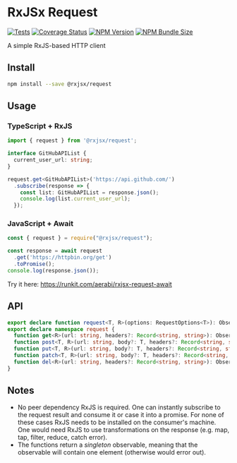 # RxJSx Request
[![Tests](https://github.com/rxjsx/request/actions/workflows/node.yml/badge.svg)](https://github.com/rxjsx/request/actions/workflows/node.yml)
[![Coverage Status](https://coveralls.io/repos/github/rxjsx/request/badge.svg?branch=master)](https://coveralls.io/github/rxjsx/request?branch=master)
[![NPM Version](https://img.shields.io/npm/v/@rxjsx/request)](https://www.npmjs.com/package/@rxjsx/request)
[![NPM Bundle Size](https://badgen.net/bundlephobia/minzip/@rxjsx/request)](https://bundlephobia.com/package/@rxjsx/request@latest)

A simple RxJS-based HTTP client

## Install
```bash
npm install --save @rxjsx/request
```

## Usage

### TypeScript + RxJS
```typescript
import { request } from '@rxjsx/request';

interface GitHubAPIList {
  current_user_url: string;
}

request.get<GitHubAPIList>('https://api.github.com/')
  .subscribe(response => {
    const list: GitHubAPIList = response.json();
    console.log(list.current_user_url);
  });
```

### JavaScript + Await
```typescript
const { request } = require("@rxjsx/request");

const response = await request
  .get('https://httpbin.org/get')
  .toPromise();
console.log(response.json());
```
Try it here: https://runkit.com/aerabi/rxjsx-request-await

## API
```typescript
export declare function request<T, R>(options: RequestOptions<T>): Observable<Response<R>>;
export declare namespace request {
  function get<R>(url: string, headers?: Record<string, string>): Observable<Response<R>>;
  function post<T, R>(url: string, body?: T, headers?: Record<string, string>): Observable<Response<R>>;
  function put<T, R>(url: string, body?: T, headers?: Record<string, string>): Observable<Response<R>>;
  function patch<T, R>(url: string, body?: T, headers?: Record<string, string>): Observable<Response<R>>;
  function del<R>(url: string, headers?: Record<string, string>): Observable<Response<R>>;
}
```

## Notes
- No peer dependency RxJS is required. One can instantly subscribe to the
  request result and consume it or case it into a promise. For none of these cases
  RxJS needs to be installed on the consumer's machine. One would need RxJS to
  use transformations on the response (e.g. map, tap, filter, reduce, catch error).
- The functions return a _singleton_ observable, meaning that the observable will
  contain one element (otherwise would error out).

